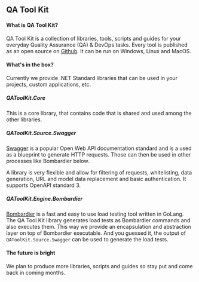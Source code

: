 ## QA Tool Kit

#### What is QA Tool Kit?

QA Tool Kit is a collection of libraries, tools, scripts and guides for your everyday Quality Assurance (QA) & DevOps tasks. Every tool is published as an open source on [Github](https://github.com/qatoolkit). It can be run on Windows, Linux and MacOS.

#### What's in the box?

Currently we provide .NET Standard libraries that can be used in your projects, custom applications, etc.

##### QAToolKit.Core

This is a core library, that contains code that is shared and used among the other libraries.

##### QAToolKit.Source.Swagger

[Swagger](https://swagger.io/specification/) is a popular Open Web API documentation standard and is a used as a blueprint to generate HTTP requests. Those can then be used in other processes like Bombardier below.

A library is very flexible and allow for filtering of requests, whitelisting, data generation, URL and model data replacement and basic authentication. It supports OpenAPI standard 3.

##### QAToolKit.Engine.Bombardier

[Bombardier](https://github.com/codesenberg/bombardier) is a fast and easy to use load testing tool written in GoLang. The QA Tool Kit library generates load tests as Bombardier commands and also executes them.
This way we provide an encapsulation and abstraction layer on top of Bombardier executable. And you guessed it, the output of `QAToolKit.Source.Swagger` can be used to generate the load tests.

#### The future is bright

We plan to produce more libraries, scripts and guides so stay put and come back in coming months.